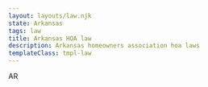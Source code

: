 ```yaml
---
layout: layouts/law.njk
state: Arkansas
tags: law
title: Arkansas HOA law
description: Arkansas homeowners association hoa laws
templateClass: tmpl-law
---
```


AR